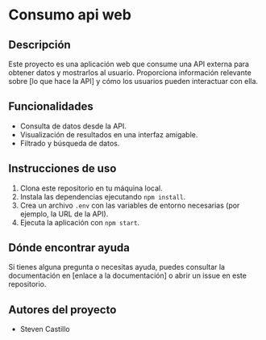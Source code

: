 # Consumo api web

## Descripción

Este proyecto es una aplicación web que consume una API externa para obtener datos y mostrarlos al usuario. Proporciona información relevante sobre [lo que hace la API] y cómo los usuarios pueden interactuar con ella.

## Funcionalidades

- Consulta de datos desde la API.
- Visualización de resultados en una interfaz amigable.
- Filtrado y búsqueda de datos.

## Instrucciones de uso

1. Clona este repositorio en tu máquina local.
2. Instala las dependencias ejecutando `npm install`.
3. Crea un archivo `.env` con las variables de entorno necesarias (por ejemplo, la URL de la API).
4. Ejecuta la aplicación con `npm start`.

## Dónde encontrar ayuda

Si tienes alguna pregunta o necesitas ayuda, puedes consultar la documentación en [enlace a la documentación] o abrir un issue en este repositorio.

## Autores del proyecto

- Steven Castillo
  

